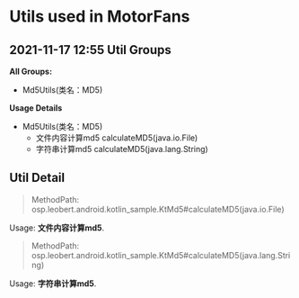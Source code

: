 Utils used in MotorFans
=======================
**2021-11-17 12:55**
Util Groups
-----------
**All Groups:**

- Md5Utils(类名：MD5)

**Usage Details**

- Md5Utils(类名：MD5)
  - 文件内容计算md5 calculateMD5(java.io.File)
  - 字符串计算md5 calculateMD5(java.lang.String)

Util Detail
-----------

> MethodPath: osp.leobert.android.kotlin_sample.KtMd5#calculateMD5(java.io.File)



Usage: **文件内容计算md5**.



> MethodPath: osp.leobert.android.kotlin_sample.KtMd5#calculateMD5(java.lang.String)



Usage: **字符串计算md5**.



